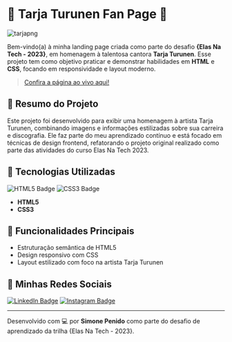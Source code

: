# 🎸 Tarja Turunen Fan Page 🎸

![tarjapng](https://github.com/SimonePenido/Tarja_Turunen_Fan/assets/112627846/527355f8-c5da-48ea-a5a4-0cd7af026f12)

Bem-vindo(a) à minha landing page criada como parte do desafio **{Elas Na Tech - 2023}**, em homenagem à talentosa cantora **Tarja Turunen**. Esse projeto tem como objetivo praticar e demonstrar habilidades em **HTML** e **CSS**, focando em responsividade e layout moderno.

> [Confira a página ao vivo aqui!](https://simonepenido.github.io/Tarja_Turunen_Fan/)

## 📝 **Resumo do Projeto**

Este projeto foi desenvolvido para exibir uma homenagem à artista Tarja Turunen, combinando imagens e informações estilizadas sobre sua carreira e discografia. Ele faz parte do meu aprendizado contínuo e está focado em técnicas de design frontend, refatorando o projeto original realizado como parte das atividades do curso Elas Na Tech 2023.

## 🚀 **Tecnologias Utilizadas**

![HTML5 Badge](https://img.shields.io/badge/HTML5-E34F26?style=for-the-badge&logo=html5&logoColor=white)
![CSS3 Badge](https://img.shields.io/badge/CSS3-1572B6?style=for-the-badge&logo=css3&logoColor=white)

- **HTML5**  
- **CSS3**

## 🌟 **Funcionalidades Principais**

- Estruturação semântica de HTML5
- Design responsivo com CSS
- Layout estilizado com foco na artista Tarja Turunen

## 🔗 **Minhas Redes Sociais**

[![LinkedIn Badge](https://img.shields.io/badge/-Simone%20Penido-blue?style=for-the-badge&logo=Linkedin&logoColor=white&link=https://www.linkedin.com/in/simone-penido)](https://www.linkedin.com/in/simone-penido)
[![Instagram Badge](https://img.shields.io/badge/-Simone%20Penido%20Instagram-purple?style=for-the-badge&logo=instagram&logoColor=white&link=https://www.instagram.com/simoneitads)](https://www.instagram.com/simoneitads)

---

Desenvolvido com 💻 por **Simone Penido** como parte do desafio de aprendizado da trilha {Elas Na Tech - 2023}.

